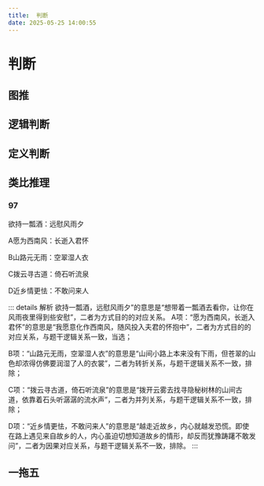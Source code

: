 ```yaml
---
title:  判断
date: 2025-05-25 14:00:55
---
```


# 判断

## 图推

## 逻辑判断

## 定义判断

## 类比推理
### 97
欲持一瓢酒：远慰风雨夕

A愿为西南风：长逝入君怀

B山路元无雨：空翠湿人衣

C拨云寻古道：倚石听流泉

D近乡情更怯：不敢问来人

::: details 解析
欲持一瓢酒，远慰风雨夕”的意思是“想带着一瓢酒去看你，让你在风雨夜里得到些安慰”，二者为方式目的的对应关系。
A项：“愿为西南风，长逝入君怀”的意思是“我愿意化作西南风，随风投入夫君的怀抱中”，二者为方式目的的对应关系，与题干逻辑关系一致，当选；

B项：“山路元无雨，空翠湿人衣”的意思是“山间小路上本来没有下雨，但苍翠的山色却浓得仿佛要润湿了人的衣裳”，二者为转折关系，与题干逻辑关系不一致，排除；

C项：“拨云寻古道，倚石听流泉”的意思是“拨开云雾去找寻隐秘树林的山间古道，依靠着石头听潺潺的流水声”，二者为并列关系，与题干逻辑关系不一致，排除；

D项：“近乡情更怯，不敢问来人”的意思是“越走近故乡，内心就越发恐慌。即使在路上遇见来自故乡的人，内心虽迫切想知道故乡的情形，却反而犹豫踌躇不敢发问”，二者为因果对应关系，与题干逻辑关系不一致，排除。
:::
## 一拖五

